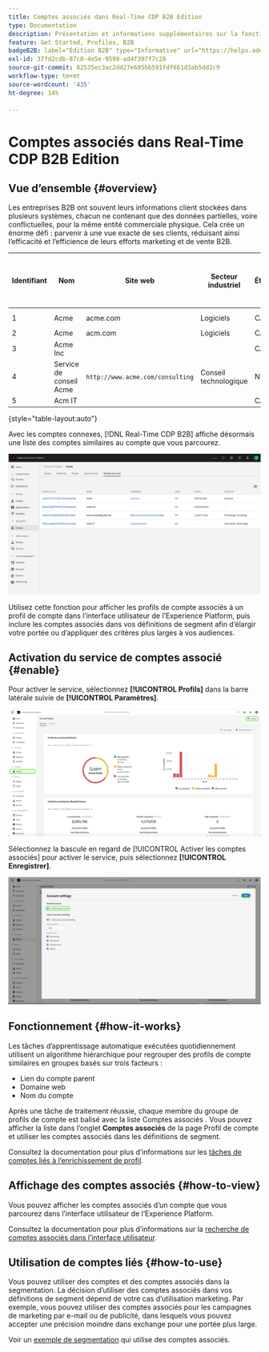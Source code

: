 ```yaml
---
title: Comptes associés dans Real-Time CDP B2B Edition
type: Documentation
description: Présentation et informations supplémentaires sur la fonction des comptes associés dans Real-Time CDP Experience Platform B2B.
feature: Get Started, Profiles, B2B
badgeB2B: label="Édition B2B" type="Informative" url="https://helpx.adobe.com/fr/legal/product-descriptions/real-time-customer-data-platform-b2b-edition-prime-and-ultimate-packages.html newtab=true"
exl-id: 37fd2cdb-87c0-4e5e-9599-ad4f397f7c28
source-git-commit: 82535ec3ac2dd27e685bb591fdf661d3ab5dd2c9
workflow-type: tm+mt
source-wordcount: '435'
ht-degree: 14%

---
```


# Comptes associés dans Real-Time CDP B2B Edition

## Vue d’ensemble {#overview}

Les entreprises B2B ont souvent leurs informations client stockées dans plusieurs systèmes, chacun ne contenant que des données partielles, voire conflictuelles, pour la même entité commerciale physique. Cela crée un énorme défi : parvenir à une vue exacte de ses clients, réduisant ainsi l’efficacité et l’efficience de leurs efforts marketing et de vente B2B.

| Identifiant | Nom | Site web | Secteur industriel | État | Téléphone | A une opportunité ouverte avec une quantité > `$1 million` |
|---|---|---|---|---|---|---|
| 1 | Acme | acme.com | Logiciels | CA | (408)536-6000 |   |
| 2 | Acme | acm.com | Logiciels | CA | 4085366000 | x |
| 3 | Acme Inc |   |   | CA | (408)5366000 |   |
| 4 | Service de conseil Acme | `http://www.acme.com/consulting` | Conseil technologique | NY | (212)471-0904 | x |
| 5 | Acm IT |   |   | CA |   |   |

{style="table-layout:auto"}

Avec les comptes connexes, [!DNL Real-Time CDP B2B] affiche désormais une liste des comptes similaires au compte que vous parcourez.

![&#x200B; Écran affichant les comptes associés dans l’interface utilisateur de l’Experience Platform.](/help/rtcdp/b2b-ai-ml-services/assets/related-accounts-in-ui.png)

Utilisez cette fonction pour afficher les profils de compte associés à un profil de compte dans l’interface utilisateur de l’Experience Platform, puis inclure les comptes associés dans vos définitions de segment afin d’élargir votre portée ou d’appliquer des critères plus larges à vos audiences.

## Activation du service de comptes associé {#enable}

Pour activer le service, sélectionnez **[!UICONTROL Profils]** dans la barre latérale suivie de **[!UICONTROL Paramètres]**.

![&#x200B; L’interface utilisateur Experience Platform met en surbrillance les profils et les paramètres.](../assets/../b2b-ai-ml-services/assets/related-account-settings.png)

Sélectionnez la bascule en regard de [!UICONTROL Activer les comptes associés] pour activer le service, puis sélectionnez **[!UICONTROL Enregistrer]**.

![&#x200B; L’écran des paramètres du compte met en surbrillance le bouton bascule et l’enregistrement.](../assets/../b2b-ai-ml-services/assets/related-account-toggle.png)

## Fonctionnement {#how-it-works}

Les tâches d’apprentissage automatique exécutées quotidiennement utilisent un algorithme hiérarchique pour regrouper des profils de compte similaires en groupes basés sur trois facteurs :

* Lien du compte parent
* Domaine web
* Nom du compte

Après une tâche de traitement réussie, chaque membre du groupe de profils de compte est balisé avec la liste Comptes associés . Vous pouvez afficher la liste dans l’onglet **Comptes associés** de la page Profil de compte et utiliser les comptes associés dans les définitions de segment.

Consultez la documentation pour plus d’informations sur les [tâches de comptes liés à l’enrichissement de profil](/help/dataflows/ui/b2b/monitor-profile-enrichment.md).

## Affichage des comptes associés {#how-to-view}

Vous pouvez afficher les comptes associés d’un compte que vous parcourez dans l’interface utilisateur de l’Experience Platform.

Consultez la documentation pour plus d’informations sur la [recherche de comptes associés dans l’interface utilisateur](/help/rtcdp/accounts/account-profile-ui-guide.md#related-accounts-tab).

## Utilisation de comptes liés {#how-to-use}

Vous pouvez utiliser des comptes et des comptes associés dans la segmentation. La décision d’utiliser des comptes associés dans vos définitions de segment dépend de votre cas d’utilisation marketing. Par exemple, vous pouvez utiliser des comptes associés pour les campagnes de marketing par e-mail ou de publicité, dans lesquels vous pouvez accepter une précision moindre dans exchange pour une portée plus large.

Voir un [exemple de segmentation](/help/rtcdp/segmentation/b2b.md#related-accounts) qui utilise des comptes associés.

